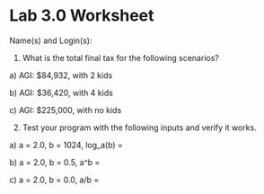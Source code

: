 # Lab 3.0 Worksheet

Name(s) and Login(s):



1. What is the total final tax for the following scenarios?
  
  a) AGI: $84,932, with 2 kids


  b) AGI: $36,420, with 4 kids
  
  
  c) AGI: $225,000, with no kids


2. Test your program with the following inputs and verify it works.

  a) a = 2.0, b = 1024, log_a(b) = 
  
  
  b) a = 2.0, b = 0.5, a^b = 
  
  
  c) a = 2.0, b = 0.0, a/b = 
  

